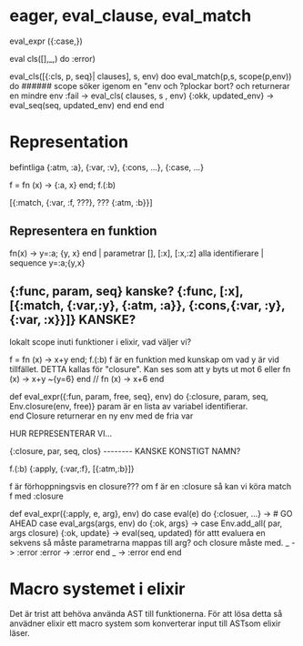 # eager, eval_clause, eval_match
eval_expr ({:case,})

eval cls([],_,) do :error) 

eval_cls([{:cls, p, seq}| clauses], s, env) doo
    eval_match(p,s, scope(p,env)) do     ###### scope söker igenom en "env och ?plockar bort? och returnerar en mindre env
        :fail -> eval_cls( clauses, s , env)
        {:okk, updated_env} -> eval_seq(seq, updated_env)
        end
    end
end


# Representation
befintliga
{:atm, :a}, {:var, :v}, {:cons, ...}, {:case, ...}

f = fn (x) -> {:a, x} end; f.(:b)

[{:match, {:var, :f, ???}, ??? {:atm, :b}}]

Representera en funktion
-------------------------------------------------------------------------------
fn(x) -> y=:a; {y, x} end
  |
parametrar [], [:x], [:x,:z] alla identifierare
            |
   sequence y=:a;{y,x}

{:func, param, seq} kanske?
{:func, [:x], [{:match, {:var,:y}, {:atm, :a}}, {:cons,{:var, :y}, {:var, :x}}]} KANSKE?
-------------------------------------------------------------------------------

lokalt scope inuti funktioner i elixir, vad väljer vi?

f = fn (x) -> x+y end; f.(:b)
f är en funktion med kunskap om vad y är vid tillfället.
DETTA kallas för "closure". Kan ses som att y byts ut mot 6 eller
fn (x) -> x+y  ~{y=6} end    //    fn (x) -> x+6 end


def eval_expr({:fun, param, free, seq}, env) do
    {:closure, param, seq, Env.closure(env, free)} param är en lista av variabel identifierar.  
end                                                                  Closure returnerar en ny env med de fria var


HUR REPRESENTERAR VI...

{:closure, par, seq, clos} -------- KANSKE KONSTIGT NAMN?

f.(:b)
{:apply, {:var,:f}, [{:atm,:b}]}

f är förhoppningsvis en closure???  om f är en :closure så kan vi köra  match f med :closure

def eval_expr({:apply, e, arg}, env) do
    case eval(e) do
    {:closuer, ...} -> # GO AHEAD
     case eval_args(args, env) do
        {:ok, args} ->
            case Env.add_all( par, args closure)
            {:ok, update} ->
                eval(seq, updated) för attt evaluera en sekvens så måste parametrarna mappas till arg? och closure måste med.
            _ -> :error
        :error -> :error
        end
    _ -> :error
    end
end



# Macro systemet i elixir
Det är trist att behöva använda AST till funktionerna. För att lösa detta så  anvädner elixir ett macro system  som konverterar input till ASTsom elixir läser.


